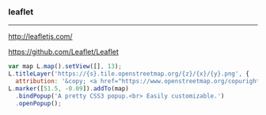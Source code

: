 ### leaflet
---

http://leafletjs.com/

https://github.com/Leaflet/Leaflet


```js
var map L.map().setView([], 13);
L.titleLayer('https://{s}.tile.openstreetmap.org/{z}/{x}/{y}.png', {
  attribution: '&copy; <a href="https://www.openstreetmap.org/copuright">OpenStreetMap</a> contributors'}).(map);
L.marker([51.5, -0.09]).addTo(map)
  .bindPopup('A pretty CSS3 popup.<br> Easily customizable.')
  .openPopup();
```

```
```

```
```

